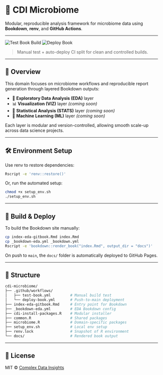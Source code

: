 # 🦠 CDI Microbiome

Modular, reproducible analysis framework for microbiome data using **Bookdown**, **renv**, and **GitHub Actions**.

---

![Test Book Build](https://github.com/datainsights/cdi-microbiome/actions/workflows/test-book.yml/badge.svg)
![Deploy Book](https://github.com/datainsights/cdi-microbiome/actions/workflows/deploy-book.yml/badge.svg)

> Manual test + auto-deploy CI split for clean and controlled builds.

---

## 📘 Overview

This domain focuses on microbiome workflows and reproducible report generation through layered Bookdown outputs:

- 🧪 **Exploratory Data Analysis (EDA)** layer
- 📊 **Visualization (VIZ)** layer *(coming soon)*
- 📐 **Statistical Analysis (STATS)** layer *(coming soon)*
- 🧠 **Machine Learning (ML)** layer *(coming soon)*

Each layer is modular and version-controlled, allowing smooth scale-up across data science projects.

---

## 🛠️ Environment Setup

Use renv to restore dependencies:

```bash
Rscript -e 'renv::restore()'
```

Or, run the automated setup:

```bash
chmod +x setup_env.sh
./setup_env.sh
```

---

## 🚀 Build & Deploy

To build the Bookdown site manually:

```bash
cp index-eda-gitbook.Rmd index.Rmd
cp _bookdown-eda.yml _bookdown.yml
Rscript -e 'bookdown::render_book("index.Rmd", output_dir = "docs")'
```

On push to `main`, the `docs/` folder is automatically deployed to GitHub Pages.

---

## 📁 Structure

```bash
cdi-microbiome/
├── .github/workflows/
│   ├── test-book.yml         # Manual build test
│   └── deploy-book.yml       # Push-to-main deployment
├── index-eda-gitbook.Rmd     # Entry point for Bookdown
├── _bookdown-eda.yml         # EDA Bookdown config
├── cdi-install-packages.R    # Modular installer
├── common.R                  # Shared packages
├── microbiome.R              # Domain-specific packages
├── setup_env.sh              # Local env setup
├── renv.lock                 # Snapshot of R environment
└── docs/                     # Rendered book output
```

---

## 🔐 License

MIT © [Complex Data Insights](https://complexdatainsights.com)
